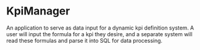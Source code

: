 # KpiManager
An application to serve as data input for a dynamic kpi definition system. A user will input the formula for a kpi they desire, and a separate system will read these formulas and parse it into SQL for data processing. 
